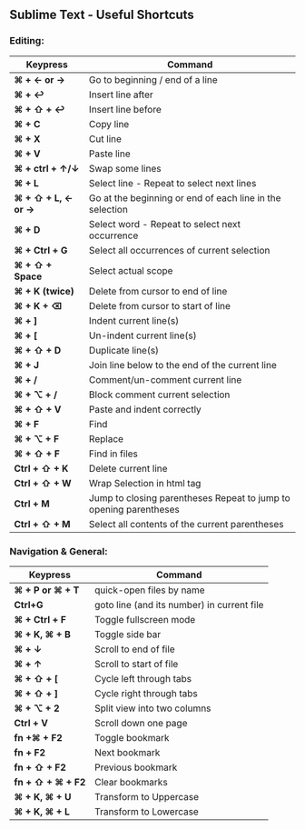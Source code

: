 ## Sublime Text - Useful Shortcuts

### Editing:

| Keypress | Command |
| ------------ | ----------- |
| **⌘ + ← or →** | Go to beginning / end of a line |
| **⌘ + ↩** | Insert line after |
| **⌘ + ⇧ + ↩** | Insert line before |
| **⌘ + C** | Copy line |
| **⌘ + X** | Cut line |
| **⌘ + V** | Paste line |
| **⌘ + ctrl + ↑/↓** | Swap some lines |
| **⌘ + L** | Select line - Repeat to select next lines |
| **⌘ + ⇧ + L, ← or →** | Go at the beginning or end of each line in the selection |
| **⌘ + D** | Select word - Repeat to select next occurrence |
| **⌘ + Ctrl + G** | Select all occurrences of current selection |
| **⌘ + ⇧ + Space** | Select actual scope |
| **⌘ + K (twice)** | Delete from cursor to end of line |
| **⌘ + K + ⌫** | Delete from cursor to start of line |
| **⌘ + ]** | Indent current line(s) |
| **⌘ + [** | Un-indent current line(s) |
| **⌘ + ⇧ + D** | Duplicate line(s) |
| **⌘ + J** | Join line below to the end of the current line |
| **⌘ + /** | Comment/un-comment current line |
| **⌘ + ⌥ + /** | Block comment current selection |
| **⌘ + ⇧ + V** | Paste and indent correctly |
| **⌘ + F** | Find |
| **⌘ + ⌥ + F** | Replace |
| **⌘ + ⇧ + F** | Find in files |
| **Ctrl + ⇧ + K** | Delete current line |
| **Ctrl + ⇧ + W** | Wrap Selection in html tag |
| **Ctrl + M** | Jump to closing parentheses Repeat to jump to opening parentheses |
| **Ctrl + ⇧ + M** | Select all contents of the current parentheses |

### Navigation & General:

| Keypress | Command |
| ------------ | ----------- |
| **⌘ + P or ⌘ + T** | quick-open files by name |
| **Ctrl+G** | goto line (and its number) in current file |
| **⌘ + Ctrl + F** | Toggle fullscreen mode |
| **⌘ + K, ⌘ + B** | Toggle side bar |
| **⌘ + ↓** | Scroll to end of file |
| **⌘ + ↑** | Scroll to start of file |
| **⌘ + ⇧ + [** | Cycle left through tabs |
| **⌘ + ⇧ + ]** | Cycle right through tabs |
| **⌘ + ⌥ + 2** | Split view into two columns |
| **Ctrl + V**  | Scroll down one page |
| **fn +⌘ + F2** | Toggle bookmark |
| **fn + F2** | Next bookmark |
| **fn + ⇧ + F2** | Previous bookmark |
| **fn + ⇧ + ⌘ + F2** | Clear bookmarks |
| **⌘ + K, ⌘ + U** | Transform to Uppercase |
| **⌘ + K, ⌘ + L** | Transform to Lowercase |
